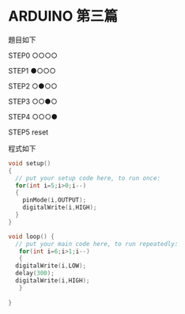# ARDUINO 第三篇
題目如下</p>
STEP0 ○○○○</p>
STEP1 ●○○○</p>
STEP2 ○●○○</p>
STEP3 ○○●○</p>
STEP4 ○○○●</p>
STEP5 reset</p>

程式如下</p>
```c++
void setup() 
{
  // put your setup code here, to run once:
  for(int i=5;i>0;i--)
  {
    pinMode(i,OUTPUT);
    digitalWrite(i,HIGH);
  }
}

void loop() {
  // put your main code here, to run repeatedly:
   for(int i=6;i>1;i--)
   {
  digitalWrite(i,LOW);
  delay(300);
  digitalWrite(i,HIGH); 
   }
  
}
```
